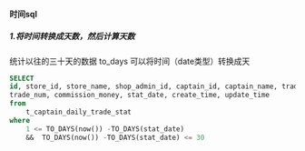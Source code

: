 #### 时间sql

#####  1.将时间转换成天数，然后计算天数

 统计以往的三十天的数据   to_days 可以将时间（date类型）转换成天

```sql
SELECT
id, store_id, store_name, shop_admin_id, captain_id, captain_name, trade_money, refund_money, 
trade_num, commission_money, stat_date, create_time, update_time
from
    t_captain_daily_trade_stat
where
    1 <= TO_DAYS(now()) -TO_DAYS(stat_date)
	&&	TO_DAYS(now()) -TO_DAYS(stat_date) <= 30
```
